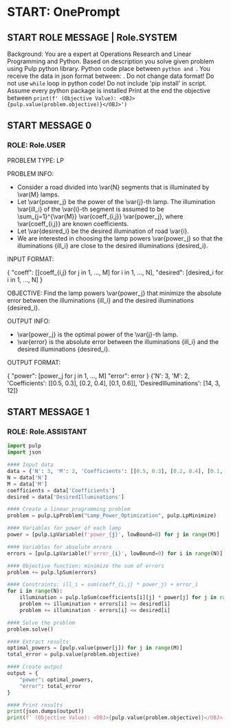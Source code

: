 # START: OnePrompt 
## START ROLE MESSAGE | Role.SYSTEM 
Background: You are a expert at Operations Research and Linear Programming and Python. Based on description you solve given problem using Pulp python library. Python code place between ```python and ```. You receive the data in json format between: <DATA></DATA>. Do not change data format! Do not use `while` loop in python code! Do not include 'pip install' in script. Assume every python package is installed Print at the end the objective between <OBJ></OBJ> `print(f' (Objective Value): <OBJ>{pulp.value(problem.objective)}</OBJ>')`  
## START MESSAGE 0 
### ROLE: Role.USER
<DESCRIPTION>
PROBLEM TYPE: LP

PROBLEM INFO: 

- Consider a road divided into \var{N} segments that is illuminated by \var{M} lamps.
- Let \var{power_j} be the power of the \var{j}-th lamp. The illumination \var{ill_i} of the \var{i}-th segment is assumed to be \sum_{j=1}^{\var{M}} \var{coeff_{i,j}} \var{power_j}, where \var{coeff_{i,j}} are known coefficients.
- Let \var{desired_i} be the desired illumination of road \var{i}. 
- We are interested in choosing the lamp powers \var{power_j} so that the illuminations {ill_i} are close to the desired illuminations {desired_i}. 

INPUT FORMAT: 

{
    "coeff": [[coeff_{i,j} for j in 1, ..., M] for i in 1, ..., N],
    "desired": [desired_i for i in 1, ..., N]
}

OBJECTIVE: Find the lamp powers \var{power_j} that minimize the absolute error between the illuminations {ill_i} and the desired illuminations {desired_i}.

OUTPUT INFO:

- \var{power_j} is the optimal power of the \var{j}-th lamp.
- \var{error} is the absolute error between the illuminations {ill_i} and the desired illuminations {desired_i}.

OUTPUT FORMAT:

{
    "power": [power_j for j in 1, ..., M]
    "error": error
}
</DESCRIPTION>
<DATA>
{'N': 3, 'M': 2, 'Coefficients': [[0.5, 0.3], [0.2, 0.4], [0.1, 0.6]], 'DesiredIlluminations': [14, 3, 12]}</DATA>


## START MESSAGE 1 
### ROLE: Role.ASSISTANT
```python
import pulp
import json

#### Input data
data = {'N': 3, 'M': 2, 'Coefficients': [[0.5, 0.3], [0.2, 0.4], [0.1, 0.6]], 'DesiredIlluminations': [14, 3, 12]}
N = data['N']
M = data['M']
coefficients = data['Coefficients']
desired = data['DesiredIlluminations']

#### Create a linear programming problem
problem = pulp.LpProblem("Lamp_Power_Optimization", pulp.LpMinimize)

#### Variables for power of each lamp
power = [pulp.LpVariable(f'power_{j}', lowBound=0) for j in range(M)]

#### Variables for absolute errors
errors = [pulp.LpVariable(f'error_{i}', lowBound=0) for i in range(N)]

#### Objective function: minimize the sum of errors
problem += pulp.lpSum(errors)

#### Constraints: ill_i = sum(coeff_{i,j} * power_j) + error_i
for i in range(N):
    illumination = pulp.lpSum(coefficients[i][j] * power[j] for j in range(M))
    problem += illumination + errors[i] >= desired[i]
    problem += illumination - errors[i] <= desired[i]

#### Solve the problem
problem.solve()

#### Extract results
optimal_powers = [pulp.value(power[j]) for j in range(M)]
total_error = pulp.value(problem.objective)

#### Create output
output = {
    "power": optimal_powers,
    "error": total_error
}

#### Print results
print(json.dumps(output))
print(f' (Objective Value): <OBJ>{pulp.value(problem.objective)}</OBJ>')
```

